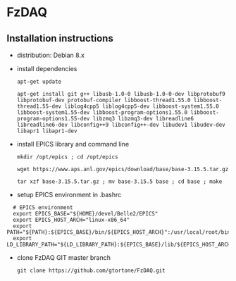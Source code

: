 FzDAQ
=====

Installation instructions
-------------------------

- distribution: Debian 8.x

- install dependencies

  ```apt-get update```
  
  ```apt-get install git g++ libusb-1.0-0 libusb-1.0-0-dev libprotobuf9 libprotobuf-dev protobuf-compiler libboost-thread1.55.0 libboost-thread1.55-dev liblog4cpp5 liblog4cpp5-dev libboost-system1.55.0 libboost-system1.55-dev libboost-program-options1.55.0 libboost-program-options1.55-dev libzmq3 libzmq3-dev libreadline6 libreadline6-dev libconfig++9 libconfig++-dev libudev1 libudev-dev libapr1 libapr1-dev```
  
- install EPICS library and command line

  ```mkdir /opt/epics ; cd /opt/epics```
  
  ```wget https://www.aps.anl.gov/epics/download/base/base-3.15.5.tar.gz```
  
  ```tar xzf base-3.15.5.tar.gz ; mv base-3.15.5 base ; cd base ; make```
  
- setup EPICS environment in .bashrc

```
  # EPICS environment
  export EPICS_BASE="${HOME}/devel/Belle2/EPICS"
  export EPICS_HOST_ARCH="linux-x86_64"
  export PATH="${PATH}:${EPICS_BASE}/bin/${EPICS_HOST_ARCH}":/usr/local/root/bin
  export LD_LIBRARY_PATH="${LD_LIBRARY_PATH}:${EPICS_BASE}/lib/${EPICS_HOST_ARCH}"
```

- clone FzDAQ GIT master branch

  ```git clone https://github.com/gtortone/FzDAQ.git```
